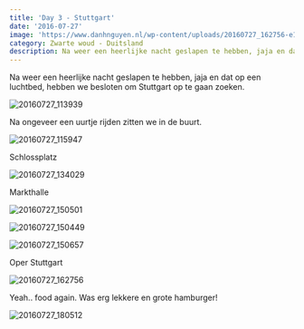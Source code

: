 ```yaml
---
title: 'Day 3 - Stuttgart'
date: '2016-07-27'
image: 'https://www.danhnguyen.nl/wp-content/uploads/20160727_162756-e1470217959871.jpg'
category: Zwarte woud - Duitsland
description: Na weer een heerlijke nacht geslapen te hebben, jaja en dat op een luchtbed, hebben we besloten om Stuttgart...
---
```


Na weer een heerlijke nacht geslapen te hebben, jaja en dat op een luchtbed, hebben we besloten om Stuttgart op te gaan zoeken.

![20160727_113939](https://www.danhnguyen.nl/wp-content/uploads/20160727_113939-e1470217830749.jpg)

Na ongeveer een uurtje rijden zitten we in de buurt.

![20160727_115947](https://www.danhnguyen.nl/wp-content/uploads/20160727_115947-e1470217917814.jpg)

Schlossplatz

![20160727_134029](https://www.danhnguyen.nl/wp-content/uploads/20160727_134029-e1470218162136.jpg)

Markthalle

![20160727_150501](https://www.danhnguyen.nl/wp-content/uploads/20160727_150501-e1470218066674.jpg)

![20160727_150449](https://www.danhnguyen.nl/wp-content/uploads/20160727_150449-e1470218120796.jpg)

![20160727_150657](https://www.danhnguyen.nl/wp-content/uploads/20160727_150657-e1470218093468.jpg)

Oper Stuttgart

![20160727_162756](https://www.danhnguyen.nl/wp-content/uploads/20160727_162756-e1470217959871.jpg)

Yeah.. food again. Was erg lekkere en grote hamburger!

![20160727_180512](https://www.danhnguyen.nl/wp-content/uploads/20160727_180512-e1470218175270.jpg)
